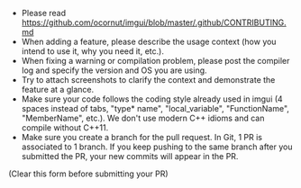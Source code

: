 - Please read https://github.com/ocornut/imgui/blob/master/.github/CONTRIBUTING.md
- When adding a feature, please describe the usage context (how you intend to use it, why you need it, etc.).
- When fixing a warning or compilation problem, please post the compiler log and specify the version and OS you are using.
- Try to attach screenshots to clarify the context and demonstrate the feature at a glance.
- Make sure your code follows the coding style already used in imgui (4 spaces instead of tabs, "type* name", "local_variable", "FunctionName", "MemberName", etc.). We don't use modern C++ idioms and can compile without C++11.
- Make sure you create a branch for the pull request. In Git, 1 PR is associated to 1 branch. If you keep pushing to the same branch after you submitted the PR, your new commits will appear in the PR.

(Clear this form before submitting your PR)
